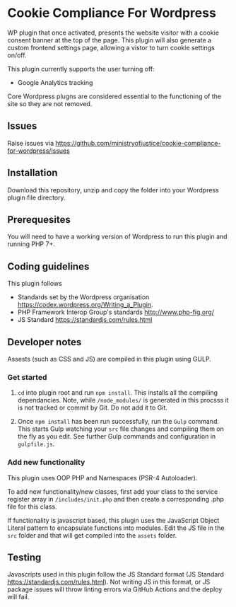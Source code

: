 # Cookie Compliance For Wordpress
WP plugin that once activated, presents the website visitor with a cookie consent banner at the top of the page. This plugin will also generate a custom frontend settings page, allowing a vistor to turn cookie settings on/off.

This plugin currently supports the user turning off:

* Google Analytics tracking

Core Wordpress plugns are considered essential to the functioning of the site so they are not removed.

## Issues

Raise issues via 
<a href="https://github.com/ministryofjustice/cookie-compliance-for-wordpress/issues">https://github.com/ministryofjustice/cookie-compliance-for-wordpress/issues</a>

## Installation

Download this repository, unzip and copy the folder into your Wordpress plugin file directory.

## Prerequesites

You will need to have a working version of Wordpress to run this plugin and running PHP 7+.

## Coding guidelines

This plugin follows

* Standards set by the Wordpress organisation https://codex.wordpress.org/Writing_a_Plugin. 
* PHP Framework Interop Group's standards http://www.php-fig.org/
* JS Standard https://standardjs.com/rules.html

## Developer notes

Assests (such as CSS and JS) are compiled in this plugin using GULP.

### Get started

1. `cd` into plugin root and run `npm install`. This installs all the compiling dependancies. Note, while `/node_modules/` is generated in this procsss it is not tracked or commit by Git. Do not add it to Git.

2. Once `npm install` has been run successfully, run the `Gulp` command. This starts Gulp watching your `src` file changes and compiling them on the fly as you edit. See further Gulp commands and configuration in `gulpfile.js`.

### Add new functionality

This plugin uses OOP PHP and Namespaces (PSR-4 Autoloader).

To add new functionality/new classes, first add your class to the service register array in `/includes/init.php` and then create a corresponding .php file for this class. 

If functionality is javascript based, this plugin uses the JavaScript Object Literal pattern to encapsulate functions into modules. Edit the JS file in the `src` folder and that will get compiled into the `assets` folder.

## Testing

Javascripts used in this plugin follow the JS Standard format (JS Standard https://standardjs.com/rules.html). Not writing JS in this format, or JS package issues will throw linting errors via GitHub Actions and the deploy will fail.
